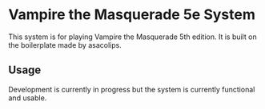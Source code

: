 # Vampire the Masquerade 5e System

This system is for playing Vampire the Masquerade 5th edition. It is built on the boilerplate made by asacolips.

## Usage

Development is currently in progress but the system is currently functional and usable.